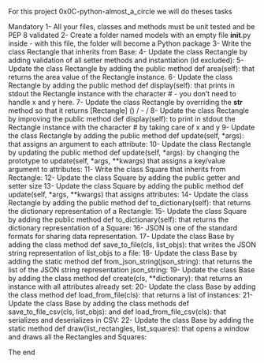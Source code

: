 For this project 0x0C-python-almost_a_circle we will do theses tasks

Mandatory
1- All your files, classes and methods must be unit tested and be PEP 8 validated
2- Create a folder named models with an empty file __init__.py inside - with this file, the folder will become a Python package
3- Write the class Rectangle that inherits from Base:
4- Update the class Rectangle by adding validation of all setter methods and instantiation (id excluded):
5- Update the class Rectangle by adding the public method def area(self): that returns the area value of the Rectangle instance.
6- Update the class Rectangle by adding the public method def display(self): that prints in stdout the Rectangle instance with the character # - you don’t need to handle x and y here.
7- Update the class Rectangle by overriding the __str__ method so that it returns [Rectangle] (<id>) <x>/<y> - <width>/<height>
8- Update the class Rectangle by improving the public method def display(self): to print in stdout the Rectangle instance with the character # by taking care of x and y
9- Update the class Rectangle by adding the public method def update(self, *args): that assigns an argument to each attribute:
10- Update the class Rectangle by updating the public method def update(self, *args): by changing the prototype to update(self, *args, **kwargs) that assigns a key/value argument to attributes:
11- Write the class Square that inherits from Rectangle:
12- Update the class Square by adding the public getter and setter size
13- Update the class Square by adding the public method def update(self, *args, **kwargs) that assigns attributes:
14- Update the class Rectangle by adding the public method def to_dictionary(self): that returns the dictionary representation of a Rectangle:
15- Update the class Square by adding the public method def to_dictionary(self): that returns the dictionary representation of a Square:
16- JSON is one of the standard formats for sharing data representation.
17- Update the class Base by adding the class method def save_to_file(cls, list_objs): that writes the JSON string representation of list_objs to a file:
18- Update the class Base by adding the static method def from_json_string(json_string): that returns the list of the JSON string representation json_string:
19- Update the class Base by adding the class method def create(cls, **dictionary): that returns an instance with all attributes already set:
20- Update the class Base by adding the class method def load_from_file(cls): that returns a list of instances:
21- Update the class Base by adding the class methods def save_to_file_csv(cls, list_objs): and def load_from_file_csv(cls): that serializes and deserializes in CSV:
22- Update the class Base by adding the static method def draw(list_rectangles, list_squares): that opens a window and draws all the Rectangles and Squares:

The end
